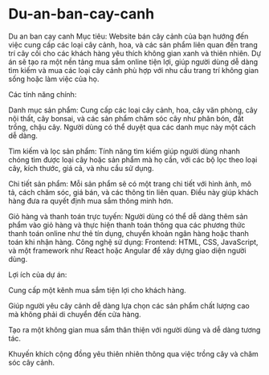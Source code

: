 # Du-an-ban-cay-canh
Du an ban cay canh
Mục tiêu:
Website bán cây cảnh của bạn hướng đến việc cung cấp các loại cây cảnh, hoa, và các sản phẩm liên quan đến trang trí cây cối cho các khách hàng yêu thích không gian xanh và thiên nhiên. Dự án sẽ tạo ra một nền tảng mua sắm online tiện lợi, giúp người dùng dễ dàng tìm kiếm và mua các loại cây cảnh phù hợp với nhu cầu trang trí không gian sống hoặc làm việc của họ.

Các tính năng chính:

Danh mục sản phẩm:
Cung cấp các loại cây cảnh, hoa, cây văn phòng, cây nội thất, cây bonsai, và các sản phẩm chăm sóc cây như phân bón, đất trồng, chậu cây. Người dùng có thể duyệt qua các danh mục này một cách dễ dàng.

Tìm kiếm và lọc sản phẩm:
Tính năng tìm kiếm giúp người dùng nhanh chóng tìm được loại cây hoặc sản phẩm mà họ cần, với các bộ lọc theo loại cây, kích thước, giá cả, và nhu cầu sử dụng.

Chi tiết sản phẩm:
Mỗi sản phẩm sẽ có một trang chi tiết với hình ảnh, mô tả, cách chăm sóc, giá bán, và các thông tin liên quan. Điều này giúp khách hàng đưa ra quyết định mua sắm thông minh hơn.

Giỏ hàng và thanh toán trực tuyến:
Người dùng có thể dễ dàng thêm sản phẩm vào giỏ hàng và thực hiện thanh toán thông qua các phương thức thanh toán online như thẻ tín dụng, chuyển khoản ngân hàng hoặc thanh toán khi nhận hàng.
Công nghệ sử dụng:
Frontend: HTML, CSS, JavaScript, và một framework như React hoặc Angular để xây dựng giao diện người dùng.

Lợi ích của dự án:

Cung cấp một kênh mua sắm tiện lợi cho khách hàng.

Giúp người yêu cây cảnh dễ dàng lựa chọn các sản phẩm chất lượng cao mà không phải di chuyển đến cửa hàng.

Tạo ra một không gian mua sắm thân thiện với người dùng và dễ dàng tương tác.

Khuyến khích cộng đồng yêu thiên nhiên thông qua việc trồng cây và chăm sóc cây cảnh.
